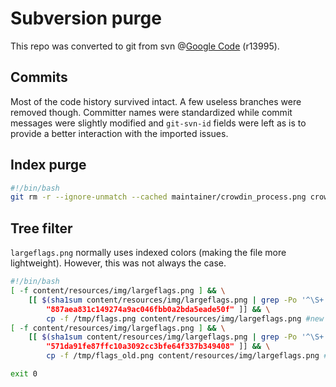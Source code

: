 # Subversion purge
This repo was converted to git from svn @[Google Code](https://foxtrick.googlecode.com/svn/trunk/) (r13995).

## Commits
Most of the code history survived intact. A few useless branches were removed though. Committer names were standardized while commit messages were slightly modified and `git-svn-id` fields were left as is to provide a better interaction with the imported issues.

## Index purge
```bash
#!/bin/bash
git rm -r --ignore-unmatch --cached maintainer/crowdin_process.png crowdin_process.png 0.9.2/res/links.json.zip 0.9.2/res/staff/chpp.json.zip 0.9.2/res/staff/editor.json.zip content/information-aggregation/player-positions-evaluations.js~ content/pages/player.js~ content/resources/img/foxtrick_skin/HT-Images/Conf/Thumbs.db content/resources/img/foxtrick_skin/HT-Images/HoF/Thumbs.db content/resources/img/foxtrick_skin/HT-Images/Icons/Thumbs.db content/resources/img/foxtrick_skin/HT-Images/Matches/Thumbs.db content/resources/img/foxtrick_skin/HT-Images/Trophies/Thumbs.db content/resources/img/foxtrick_skin/HT-Images/Weather/Thumbs.db content/resources/personality/Thumbs.db db/rep-cache.db foxtrick.jar hooks/post-commit.tmpl hooks/post-lock.tmpl hooks/post-revprop-change.tmpl hooks/post-unlock.tmpl hooks/pre-commit.tmpl hooks/pre-lock.tmpl hooks/pre-revprop-change.tmpl hooks/pre-unlock.tmpl hooks/start-commit.tmpl locks/db-logs.lock maintainer/chrome_dev.pem res/links.json.zip res/staff/chpp.json.zip res/staff/editor.json.zip res/staff/foxtrick.json.zip res/staff/hy.json.gz res/staff/hy.json.zip res/staff/htls.json.zip chrome_dev.pem greasemonkey old_design userscripts 0.10.0 0.11.0 0.12.0 0.12.1 0.12.2 0.13.0 0.14.0 0.40.0 0.8 0.81 0.9.1 0.9.1.1 0.9.1.1@9099 0.9.2 0.9.2@9410 0.9.3 stats@11147 chatscripts league-news-filter old_design
```

## Tree filter
`largeflags.png` normally uses indexed colors (making the file more lightweight). However, this was not always the case.
```bash
#!/bin/bash
[ -f content/resources/img/largeflags.png ] && \
    [[ $(sha1sum content/resources/img/largeflags.png | grep -Po '^\S+') == \
        "887aea831c149274a9ac046fbb0a2bda5eade50f" ]] && \
        cp -f /tmp/flags.png content/resources/img/largeflags.png #new
[ -f content/resources/img/largeflags.png ] && \
    [[ $(sha1sum content/resources/img/largeflags.png | grep -Po '^\S+') == \
        "571da91fe87ffc10a3092cc3bfe64f337b349408" ]] && \
        cp -f /tmp/flags_old.png content/resources/img/largeflags.png #old

exit 0
```
